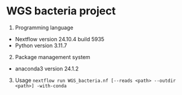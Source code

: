 # WGS bacteria project

1. Programming language

- Nextflow version 24.10.4 build 5935
- Python version 3.11.7

2. Package management system

- anaconda3 version 24.1.2

3. Usage
```nextflow run WGS_bacteria.nf [--reads <path> --outdir <path>] -with-conda``` 
